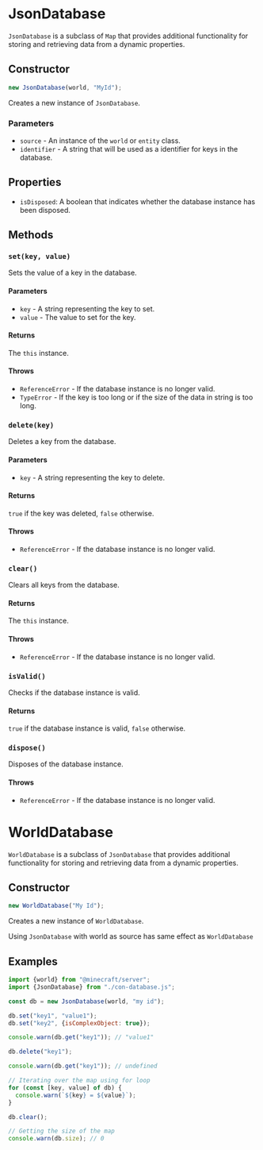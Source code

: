 # JsonDatabase

`JsonDatabase` is a subclass of `Map` that provides additional functionality for storing and retrieving data from a dynamic properties.

## Constructor

```javascript
new JsonDatabase(world, "MyId");
```

Creates a new instance of `JsonDatabase`.

### Parameters

- `source` - An instance of the `world` or `entity` class.
- `identifier` - A string that will be used as a identifier for keys in the database.

## Properties

- `isDisposed`: A boolean that indicates whether the database instance has been disposed.

## Methods

### `set(key, value)`

Sets the value of a key in the database.

#### Parameters

- `key` - A string representing the key to set.
- `value` - The value to set for the key.

#### Returns

The `this` instance.

#### Throws

- `ReferenceError` - If the database instance is no longer valid.
- `TypeError` - If the key is too long or if the size of the data in string is too long.

### `delete(key)`

Deletes a key from the database.

#### Parameters

- `key` - A string representing the key to delete.

#### Returns

`true` if the key was deleted, `false` otherwise.

#### Throws

- `ReferenceError` - If the database instance is no longer valid.

### `clear()`

Clears all keys from the database.

#### Returns

The `this` instance.

#### Throws

- `ReferenceError` - If the database instance is no longer valid.

### `isValid()`

Checks if the database instance is valid.

#### Returns

`true` if the database instance is valid, `false` otherwise.

### `dispose()`

Disposes of the database instance.

#### Throws

- `ReferenceError` - If the database instance is no longer valid.

# WorldDatabase

`WorldDatabase` is a subclass of `JsonDatabase` that provides additional functionality for storing and retrieving data from a dynamic properties.

## Constructor

```javascript
new WorldDatabase("My Id");
```
Creates a new instance of `WorldDatabase`.

Using `JsonDatabase` with world as source has same effect as `WorldDatabase`
## Examples

```javascript
import {world} from "@minecraft/server";
import {JsonDatabase} from "./con-database.js";

const db = new JsonDatabase(world, "my id");

db.set("key1", "value1");
db.set("key2", {isComplexObject: true});

console.warn(db.get("key1")); // "value1"

db.delete("key1");

console.warn(db.get("key1")); // undefined

// Iterating over the map using for loop
for (const [key, value] of db) {
  console.warn(`${key} = ${value}`);
}

db.clear();

// Getting the size of the map
console.warn(db.size); // 0
```